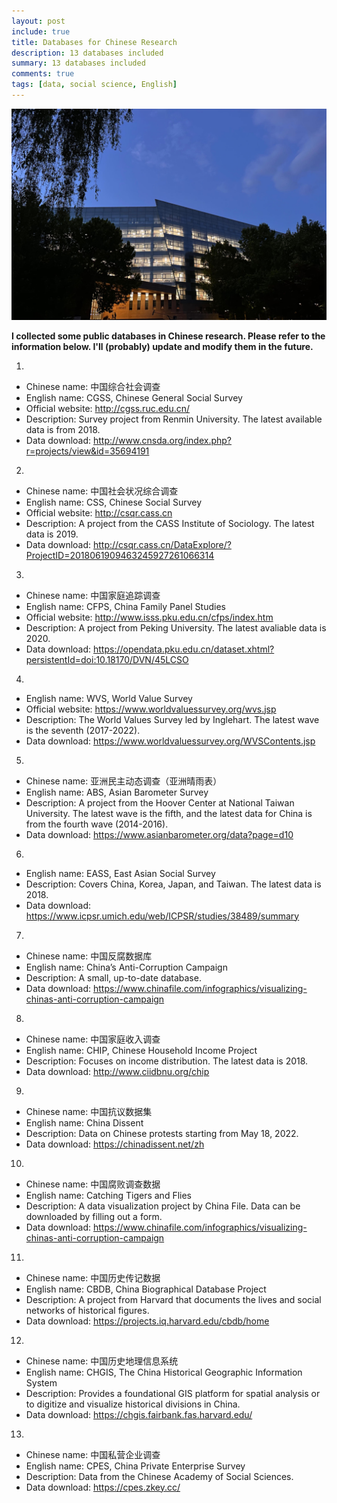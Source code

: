 ```yaml
---
layout: post
include: true
title: Databases for Chinese Research
description: 13 databases included
summary: 13 databases included
comments: true
tags: [data, social science, English]
---
```


![Library of CUC](/assets/CUC_lib.jpg)


**I collected some public databases in Chinese research. Please refer to the information below. I'll (probably) update and modify them in the future.**

1.
- Chinese name: 中国综合社会调查
- English name: CGSS, Chinese General Social Survey
- Official website: <http://cgss.ruc.edu.cn/>
- Description: Survey project from Renmin University. The latest available data is from 2018.
- Data download: <http://www.cnsda.org/index.php?r=projects/view&id=35694191>

2.
- Chinese name: 中国社会状况综合调查
- English name: CSS, Chinese Social Survey
- Official website: <http://csqr.cass.cn>
- Description: A project from the CASS Institute of Sociology. The latest data is 2019.
- Data download: <http://csqr.cass.cn/DataExplore/?ProjectID=2018061909463245927261066314>

3.
- Chinese name: 中国家庭追踪调查
- English name: CFPS, China Family Panel Studies
- Official website: <http://www.isss.pku.edu.cn/cfps/index.htm>
- Description: A project from Peking University. The latest avaliable data is 2020.
- Data download: <https://opendata.pku.edu.cn/dataset.xhtml?persistentId=doi:10.18170/DVN/45LCSO>

4.
- English name: WVS, World Value Survey
- Official website: <https://www.worldvaluessurvey.org/wvs.jsp>
- Description: The World Values Survey led by Inglehart. The latest wave is the seventh (2017-2022).
- Data download: <https://www.worldvaluessurvey.org/WVSContents.jsp>

5.
- Chinese name: 亚洲民主动态调查（亚洲晴雨表）
- English name: ABS, Asian Barometer Survey
- Description: A project from the Hoover Center at National Taiwan University. The latest wave is the fifth, and the latest data for China is from the fourth wave (2014-2016).
- Data download: <https://www.asianbarometer.org/data?page=d10>

6.
- English name: EASS, East Asian Social Survey
- Description: Covers China, Korea, Japan, and Taiwan. The latest data is 2018.
- Data download: <https://www.icpsr.umich.edu/web/ICPSR/studies/38489/summary>

7.
- Chinese name: 中国反腐数据库
- English name: China’s Anti-Corruption Campaign
- Description: A small, up-to-date database.
- Data download: <https://www.chinafile.com/infographics/visualizing-chinas-anti-corruption-campaign>

8.
- Chinese name: 中国家庭收入调查
- English name: CHIP, Chinese Household Income Project
- Description: Focuses on income distribution. The latest data is 2018.
- Data download: <http://www.ciidbnu.org/chip>

9.
- Chinese name: 中国抗议数据集
- English name: China Dissent
- Description: Data on Chinese protests starting from May 18, 2022.
- Data download: <https://chinadissent.net/zh>

10.
- Chinese name: 中国腐败调查数据
- English name: Catching Tigers and Flies
- Description: A data visualization project by China File. Data can be downloaded by filling out a form.
- Data download: <https://www.chinafile.com/infographics/visualizing-chinas-anti-corruption-campaign>

11.
- Chinese name: 中国历史传记数据
- English name: CBDB, China Biographical Database Project
- Description: A project from Harvard that documents the lives and social networks of historical figures.
- Data download: <https://projects.iq.harvard.edu/cbdb/home>

12.
- Chinese name: 中国历史地理信息系统
- English name: CHGIS, The China Historical Geographic Information System
- Description: Provides a foundational GIS platform for spatial analysis or to digitize and visualize historical divisions in China.
- Data download: <https://chgis.fairbank.fas.harvard.edu/>

13.
- Chinese name: 中国私营企业调查
- English name: CPES, China Private Enterprise Survey
- Description: Data from the Chinese Academy of Social Sciences.
- Data download: <https://cpes.zkey.cc/>

<br/>
